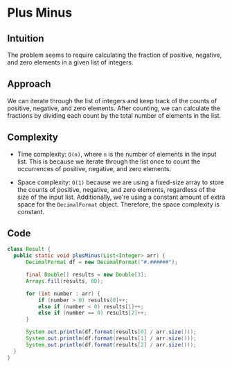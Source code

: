 # Plus Minus

## Intuition

The problem seems to require calculating the fraction of positive, negative, and zero elements in a given list of integers.

## Approach

We can iterate through the list of integers and keep track of the counts of positive, negative, and zero elements. After counting, we can calculate the fractions by dividing each count by the total number of elements in the list.

## Complexity

- Time complexity: `O(n)`, where `n` is the number of elements in the input list. This is because we iterate through the list once to count the occurrences of positive, negative, and zero elements.

- Space complexity: `O(1)` because we are using a fixed-size array to store the counts of positive, negative, and zero elements, regardless of the size of the input list. Additionally, we're using a constant amount of extra space for the `DecimalFormat` object. Therefore, the space complexity is constant.

## Code

```java
class Result {
  public static void plusMinus(List<Integer> arr) {
      DecimalFormat df = new DecimalFormat("#.######");

      final Double[] results = new Double[3];
      Arrays.fill(results, 0D);

      for (int number : arr) {
          if (number > 0) results[0]++;
          else if (number < 0) results[1]++;
          else if (number == 0) results[2]++;
      }

      System.out.println(df.format(results[0] / arr.size()));
      System.out.println(df.format(results[1] / arr.size()));
      System.out.println(df.format(results[2] / arr.size()));
  }
}

```
